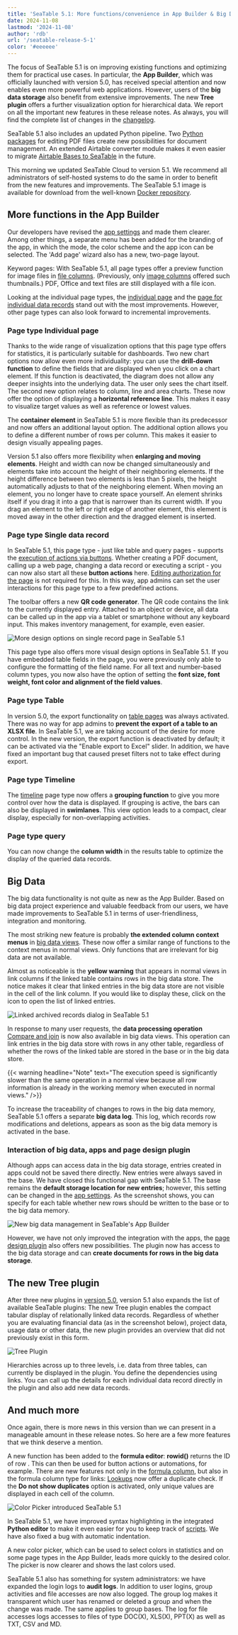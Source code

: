 ```yaml
---
title: 'SeaTable 5.1: More functions/convenience in App Builder & Big Data'
date: 2024-11-08
lastmod: '2024-11-08'
author: 'rdb'
url: '/seatable-release-5-1'
color: '#eeeeee'
---
```


The focus of SeaTable 5.1 is on improving existing functions and optimizing them for practical use cases. In particular, the **App Builder**, which was officially launched with version 5.0, has received special attention and now enables even more powerful web applications. However, users of the **big data storage** also benefit from extensive improvements. The new **Tree plugin** offers a further visualization option for hierarchical data. We report on all the important new features in these release notes. As always, you will find the complete list of changes in the [changelog](https://seatable.io/en/docs/changelog/version-5-1/).

SeaTable 5.1 also includes an updated Python pipeline. Two [Python packages](https://developer.seatable.io/scripts/python/common_questions/#list-of-libraries-supported-in-the-cloud-environment) for editing PDF files create new possibilities for document management. An extended Airtable converter module makes it even easier to migrate [Airtable Bases to SeaTable](https://seatable.io/en/docs/import-von-daten/migration-von-airtable-bases-zu-seatable/) in the future.

This morning we updated SeaTable Cloud to version 5.1. We recommend all administrators of self-hosted systems to do the same in order to benefit from the new features and improvements. The SeaTable 5.1 image is available for download from the well-known [Docker repository](https://hub.docker.com/r/seatable/seatable-enterprise).

## More functions in the App Builder

Our developers have revised the [app settings](https://seatable.io/en/docs/universelle-apps/einstellungen-einer-universellen-app-aendern/) and made them clearer. Among other things, a separate menu has been added for the branding of the app, in which the mode, the color scheme and the app icon can be selected. The 'Add page' wizard also has a new, two-page layout.

Keyword pages: With SeaTable 5.1, all page types offer a preview function for image files in [file columns](https://seatable.io/en/docs/dateien-und-bilder/die-datei-spalte/). (Previously, only [image columns](https://seatable.io/en/docs/dateien-und-bilder/die-bild-spalte/) offered such thumbnails.) PDF, Office and text files are still displayed with a file icon.

Looking at the individual page types, the [individual page](https://seatable.io/en/docs/seitentypen-in-universellen-apps/individuelle-seiten-in-universellen-apps/) and the [page for individual data records](https://seatable.io/en/docs/seitentypen-in-universellen-apps/seiten-vom-typ-einzelner-datensatz-in-universellen-apps/) stand out with the most improvements. However, other page types can also look forward to incremental improvements.

### Page type Individual page

Thanks to the wide range of visualization options that this page type offers for statistics, it is particularly suitable for dashboards. Two new chart options now allow even more individuality: you can use the **drill-down function** to define the fields that are displayed when you click on a chart element. If this function is deactivated, the diagram does not allow any deeper insights into the underlying data. The user only sees the chart itself. The second new option relates to column, line and area charts. These now offer the option of displaying a **horizontal reference line**. This makes it easy to visualize target values as well as reference or lowest values.

The **container element** in SeaTable 5.1 is more flexible than its predecessor and now offers an additional layout option. The additional option allows you to define a different number of rows per column. This makes it easier to design visually appealing pages.

Version 5.1 also offers more flexibility when **enlarging and moving elements**. Height and width can now be changed simultaneously and elements take into account the height of their neighboring elements. If the height difference between two elements is less than 5 pixels, the height automatically adjusts to that of the neighboring element. When moving an element, you no longer have to create space yourself. An element shrinks itself if you drag it into a gap that is narrower than its current width. If you drag an element to the left or right edge of another element, this element is moved away in the other direction and the dragged element is inserted.

### Page type Single data record

In SeaTable 5.1, this page type - just like table and query pages - supports the [execution of actions via buttons](https://seatable.io/en/docs/andere-spalten/die-schaltflaeche/). Whether creating a PDF document, calling up a web page, changing a data record or executing a script - you can now also start all these **button actions** here. [Editing authorization for the page](https://seatable.io/en/docs/universelle-apps/seitenberechtigungen-in-einer-universellen-app/) is not required for this. In this way, app admins can set the user interactions for this page type to a few predefined actions.

The toolbar offers a new **QR code generator**. The QR code contains the link to the currently displayed entry. Attached to an object or device, all data can be called up in the app via a tablet or smartphone without any keyboard input. This makes inventory management, for example, even easier.

![More design options on single record page in SeaTable 5.1](images/SingleRecordPage.png)

This page type also offers more visual design options in SeaTable 5.1. If you have embedded table fields in the page, you were previously only able to configure the formatting of the field name. For all text and number-based column types, you now also have the option of setting the **font size, font weight, font color and alignment of the field values**.

### Page type Table

In version 5.0, the export functionality on [table pages](https://seatable.io/en/docs/seitentypen-in-universellen-apps/tabellenseiten-in-universellen-apps/) was always activated. There was no way for app admins to **prevent the export of a table to an XLSX file**. In SeaTable 5.1, we are taking account of the desire for more control. In the new version, the export function is deactivated by default; it can be activated via the "Enable export to Excel" slider. In addition, we have fixed an important bug that caused preset filters not to take effect during export.

### Page type Timeline

The [timeline](https://seatable.io/en/docs/seitentypen-in-universellen-apps/zeitstrahlseiten-in-universellen-apps/) page type now offers a **grouping function** to give you more control over how the data is displayed. If grouping is active, the bars can also be displayed in **swimlanes**. This view option leads to a compact, clear display, especially for non-overlapping activities.

### Page type query

You can now change the **column width** in the results table to optimize the display of the queried data records.

## Big Data

The big data functionality is not quite as new as the App Builder. Based on big data project experience and valuable feedback from our users, we have made improvements to SeaTable 5.1 in terms of user-friendliness, integration and monitoring.

The most striking new feature is probably **the extended column context menus** in [big data views](https://seatable.io/en/docs/big-data/so-erstellen-sie-ein-big-data-ansicht/). These now offer a similar range of functions to the context menus in normal views. Only functions that are irrelevant for big data are not available.

Almost as noticeable is the **yellow warning** that appears in normal views in link columns if the linked table contains rows in the big data store. The notice makes it clear that linked entries in the big data store are not visible in the cell of the link column. If you would like to display these, click on the icon to open the list of linked entries.

![Linked archived records dialog in SeaTable 5.1](images/LinkedArchivedRows.png)

In response to many user requests, the **data processing operation** [Compare and join](https://seatable.io/en/docs/datenverarbeitung/datenverarbeitung-vergleichen-und-verknuepfen/) is now also available in big data views. This operation can link entries in the big data store with rows in any other table, regardless of whether the rows of the linked table are stored in the base or in the big data store.

{{< warning headline="Note" text="The execution speed is significantly slower than the same operation in a normal view because all row information is already in the working memory when executed in normal views." />}}

To increase the traceability of changes to rows in the big data memory, SeaTable 5.1 offers a separate **big data log**. This log, which records row modifications and deletions, appears as soon as the big data memory is activated in the base.

### Interaction of big data, apps and page design plugin

Although apps can access data in the big data storage, entries created in apps could not be saved there directly. New entries were always saved in the base. We have closed this functional gap with SeaTable 5.1. The base remains the **default storage location for new entries**; however, this setting can be changed in the [app settings](https://seatable.io/en/docs/universelle-apps/einstellungen-einer-universellen-app-aendern/). As the screenshot shows, you can specify for each table whether new rows should be written to the base or to the big data memory.

![New big data management in SeaTable's App Builder](images/BigDataManagement_AppBuilder.png)

However, we have not only improved the integration with the apps, the [page design plugin](https://seatable.io/en/docs/seitendesign-plugin/anleitung-zum-seitendesign-plugin/) also offers new possibilities. The plugin now has access to the big data storage and can **create documents for rows in the big data storage**.

## The new Tree plugin

After three new plugins in [version 5.0](/en/seatable-release-5-0/), version 5.1 also expands the list of available SeaTable plugins: The new Tree plugin enables the compact tabular display of relationally linked data records. Regardless of whether you are evaluating financial data (as in the screenshot below), project data, usage data or other data, the new plugin provides an overview that did not previously exist in this form.

![Tree Plugin](images/TreePlugin.png)

Hierarchies across up to three levels, i.e. data from three tables, can currently be displayed in the plugin. You define the dependencies using links. You can call up the details for each individual data record directly in the plugin and also add new data records.

## And much more

Once again, there is more news in this version than we can present in a manageable amount in these release notes. So here are a few more features that we think deserve a mention.

A new function has been added to the **formula editor**: **rowid()** returns the ID of row . This can then be used for button actions or automations, for example. There are new features not only in the [formula column](https://seatable.io/en/docs/formeln/grundlagen-von-seatable-formeln/), but also in the formula column type for links: [Lookups](https://seatable.io/en/docs/verknuepfungen/die-lookup-funktion/) now offer a duplicate check. If the **Do not show duplicates** option is activated, only unique values are displayed in each cell of the column.

![Color Picker introduced SeaTable 5.1](images/ColorPicker.png)

In SeaTable 5.1, we have improved syntax highlighting in the integrated **Python editor** to make it even easier for you to keep track of [scripts](https://seatable.io/en/docs/javascript-python/anlegen-und-loeschen-eines-skriptes/). We have also fixed a bug with automatic indentation.

A new color picker, which can be used to select colors in statistics and on some page types in the App Builder, leads more quickly to the desired color. The picker is now clearer and shows the last colors used.

SeaTable 5.1 also has something for system administrators: we have expanded the login logs to **audit logs**. In addition to user logins, group activities and file accesses are now also logged. The group log makes it transparent which user has renamed or deleted a group and when the change was made. The same applies to group bases. The log for file accesses logs accesses to files of type DOC(X), XLS(X), PPT(X) as well as TXT, CSV and MD.
